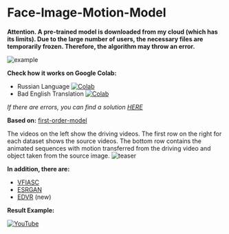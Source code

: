 # Face-Image-Motion-Model

**Attention. A pre-trained model is downloaded from my cloud (which has its limits). Due to the large number of users, the necessary files are temporarily frozen. Therefore, the algorithm may throw an error.**

![example](example.png)

**Check how it works on Google Colab:**
- Russian Language [![Colab](https://camo.githubusercontent.com/52feade06f2fecbf006889a904d221e6a730c194/68747470733a2f2f636f6c61622e72657365617263682e676f6f676c652e636f6d2f6173736574732f636f6c61622d62616467652e737667)](https://colab.research.google.com/github/tg-bomze/Face-Image-Motion-Model/blob/master/Face_Image_Motion_Model_(Photo_2_Video)_Rus.ipynb)
- Bad English Translation [![Colab](https://camo.githubusercontent.com/52feade06f2fecbf006889a904d221e6a730c194/68747470733a2f2f636f6c61622e72657365617263682e676f6f676c652e636f6d2f6173736574732f636f6c61622d62616467652e737667)](https://colab.research.google.com/github/tg-bomze/Face-Image-Motion-Model/blob/master/Face_Image_Motion_Model_(Photo_2_Video)_Eng.ipynb)

*If there are errors, you can find a solution [HERE](https://youtu.be/j9Yq6t4hUeA)*

**Based on:** [first-order-model](https://github.com/AliaksandrSiarohin/first-order-model)

The videos on the left show the driving videos. The first row on the right for each dataset shows the source videos. The bottom row contains the animated sequences with motion transferred from the driving video and object taken from the source image.
![teaser](https://github.com/AliaksandrSiarohin/first-order-model/raw/master/sup-mat/vox-teaser.gif)

**In addition, there are:**
- [VFIASC](https://github.com/sniklaus/sepconv-slomo)
- [ESRGAN](https://github.com/xinntao/ESRGAN)
- [EDVR](https://github.com/xinntao/EDVR) (new)

**Result Example:**

[![YouTube](youtube.png)](https://youtu.be/vmNJtEOLCIE)

